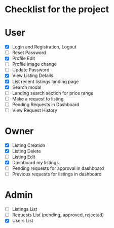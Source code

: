 # Checklist for the project


# User

- [x] Login and Registration, Logout
- [ ] Reset Password
- [x] Profile Edit
- [ ] Profile image change
- [ ] Update Password
- [x] View Listing Details
- [x] List recent listings landing page
- [x] Search modal
- [ ] Landing search section for price range
- [ ] Make a request to listing   
- [ ] Pending Requests in Dashboard
- [ ] View Request History

# Owner
- [x] Listing Creation
- [x] Listing Delete
- [ ] Listing Edit
- [x] Dashboard my listings
- [ ] Pending requests for approval in dashboard
- [ ] Previous requests for listings in dashboard

# Admin
- [ ] Listings List
- [ ] Requests List (pending, approved, rejected)
- [x] Users List
